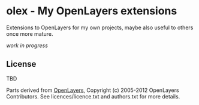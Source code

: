# olex - My OpenLayers extensions

Extensions to OpenLayers for my own projects, maybe also useful to others once more mature.

*work in progress*

## License

TBD

Parts derived from [OpenLayers](http://www.openlayers.org/), Copyright (c) 2005-2012 OpenLayers Contributors. See licences/licence.txt and authors.txt for more details.
